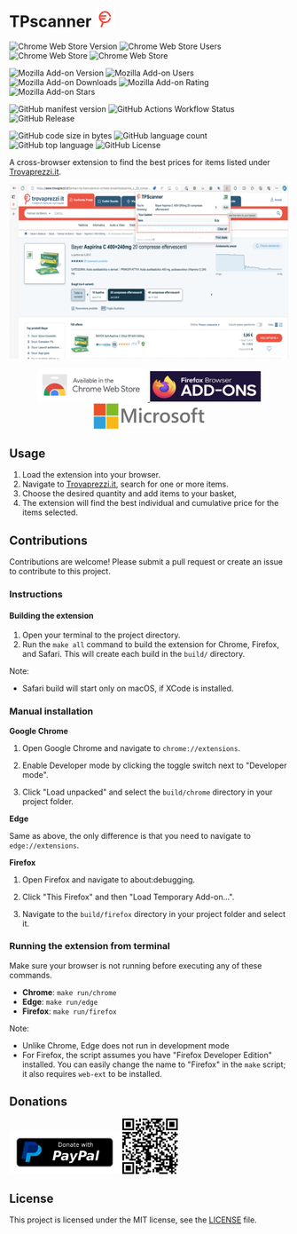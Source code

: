 # TPscanner <img src="images/icon.png" width="35">


![Chrome Web Store Version](https://img.shields.io/chrome-web-store/v/apfbfjghmamodacdkkhoiabadlcgmikh?style=for-the-badge)
![Chrome Web Store Users](https://img.shields.io/chrome-web-store/users/apfbfjghmamodacdkkhoiabadlcgmikh?style=for-the-badge)
![Chrome Web Store](https://img.shields.io/chrome-web-store/stars/apfbfjghmamodacdkkhoiabadlcgmikh?style=for-the-badge)
![Chrome Web Store](https://img.shields.io/chrome-web-store/rating-count/apfbfjghmamodacdkkhoiabadlcgmikh?style=for-the-badge)

![Mozilla Add-on Version](https://img.shields.io/amo/v/TPscanner?style=for-the-badge)
![Mozilla Add-on Users](https://img.shields.io/amo/users/TPscanner?style=for-the-badge)
![Mozilla Add-on Downloads](https://img.shields.io/amo/dw/TPscanner?style=for-the-badge)
![Mozilla Add-on Rating](https://img.shields.io/amo/rating/TPscanner%40fcalefato.dev?style=for-the-badge)
![Mozilla Add-on Stars](https://img.shields.io/amo/stars/TPscanner%40fcalefato.dev?style=for-the-badge)

![GitHub manifest version](https://img.shields.io/github/manifest-json/v/bateman/tpscanner-ext?style=for-the-badge&label=MANIFEST)
![GitHub Actions Workflow Status](https://img.shields.io/github/actions/workflow/status/bateman/tpscanner-ext/release.yml?style=for-the-badge)
![GitHub Release](https://img.shields.io/github/v/release/bateman/tpscanner-ext?style=for-the-badge)

![GitHub code size in bytes](https://img.shields.io/github/languages/code-size/bateman/tpscanner-ext?style=for-the-badge)
![GitHub language count](https://img.shields.io/github/languages/count/bateman/tpscanner-ext?style=for-the-badge)
![GitHub top language](https://img.shields.io/github/languages/top/bateman/tpscanner-ext?style=for-the-badge)
![GitHub License](https://img.shields.io/github/license/bateman/tpscanner-ext?style=for-the-badge)

A cross-browser extension to find the best prices for items listed under [Trovaprezzi.it](https://www.trovaprezzi.it).

<p align="center">
    <img src="store/screenshots/screenshot.gif">
</p>

<p align="center">
    <a href="https://chromewebstore.google.com/detail/TPScanner/apfbfjghmamodacdkkhoiabadlcgmikh?pli=1">
        <img src="store/images/chrome-web-store.png" alt="Avaliable in the Chrome Web Store" width="200">
    </a>
    <a href="https://addons.mozilla.org/addon/tpscanner">
        <img src="store/images/firefox-addons.png" alt="Avaliable as a Firefox Add-on" width="200" height="55">
    </a>
    <a href="https://microsoftedge.microsoft.com/addons/detail/tpscanner/mgiijnhdenbgibgdffibiigpmnkgmboc">
        <img src="store/images/microsoft-store.png" alt="Avaliable in the Microsoft Edge Add-ons Store" width="200">
    </a>
</p>


## Usage

1. Load the extension into your browser.
2. Navigate to [Trovaprezzi.it](https://www.trovaprezzi), search for one or more items.
3. Choose the desired quantity and add items to your basket,
3. The extension will find the best individual and cumulative price for the items selected.

## Contributions

Contributions are welcome! Please submit a pull request or create an issue to contribute to this project.

### Instructions

#### Building the extension

1. Open your terminal to the project directory.
2. Run the `make all` command to build the extension for Chrome, Firefox, and Safari. This will create each build in the `build/` directory.

Note:
* Safari build will start only on macOS, if XCode is installed.

### Manual installation

**Google Chrome**

1. Open Google Chrome and navigate to `chrome://extensions`.

2. Enable Developer mode by clicking the toggle switch next to "Developer mode".

3. Click "Load unpacked" and select the `build/chrome` directory in your project folder.

**Edge**

Same as above, the only difference is that you need to navigate to `edge://extensions`.

**Firefox** 

1. Open Firefox and navigate to about:debugging.

2. Click "This Firefox" and then "Load Temporary Add-on...".

3. Navigate to the `build/firefox` directory in your project folder and select it.

### Running the extension from terminal

Make sure your browser is not running before executing any of these commands.

* **Chrome**: `make run/chrome`
* **Edge**: `make run/edge`
* **Firefox**: `make run/firefox`

Note:
* Unlike Chrome, Edge does not run in development mode
* For Firefox, the script assumes you have "Firefox Developer Edition" installed. You can easily change the name to "Firefox" in the `make` script; it also requires `web-ext` to be installed. 

## Donations

<a href="https://www.paypal.com/donate/?hosted_button_id=REPL55PWMND94"><img src="store/images/paypal-donate-button.png" title="Donate with PayPal" width=200 /></a>
<a href="https://www.paypal.com/donate/?hosted_button_id=REPL55PWMND94"><img src="store/images/paypal-qr-code.png" title="Donate with PayPal" width=100 /></a>

## License

This project is licensed under the MIT license, see the [LICENSE](LICENSE) file.
